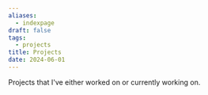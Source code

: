 ```yaml
---
aliases:
  - indexpage
draft: false
tags:
  - projects
title: Projects
date: 2024-06-01
---
```


Projects that I've either worked on or currently working on.